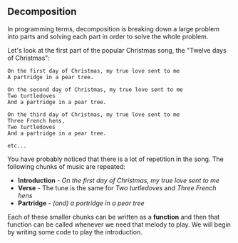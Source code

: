 ## Decomposition

In programming terms, decomposition is breaking down a large problem into parts and solving each part in order to solve the whole problem.

Let's look at the first part of the popular Christmas song, the "Twelve days of Christmas":

```
On the first day of Christmas, my true love sent to me
A partridge in a pear tree.

On the second day of Christmas, my true love sent to me
Two turtledoves
And a partridge in a pear tree.

On the third day of Christmas, my true love sent to me
Three French hens,
Two turtledoves
And a partridge in a pear tree.

etc...
```

You have probably noticed that there is a lot of repetition in the song. The following chunks of music are repeated:

- **Introduction** - _On the first day of Christmas, my true love sent to me_
- **Verse** - The tune is the same for _Two turtledoves_ and _Three French hens_
- **Partridge** - _(and) a partridge in a pear tree_ 

Each of these smaller chunks can be written as a **function** and then that function can be called whenever we need that melody to play. We will begin by writing some code to play the introduction.
